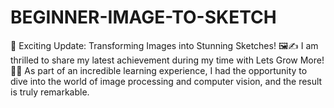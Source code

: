 # BEGINNER-IMAGE-TO-SKETCH
🎨 Exciting Update: Transforming Images into Stunning Sketches! 🖼️✍️  I am thrilled to share my latest achievement during my time with Lets Grow More! 🌱✨ As part of an incredible learning experience, I had the opportunity to dive into the world of image processing and computer vision, and the result is truly remarkable.
